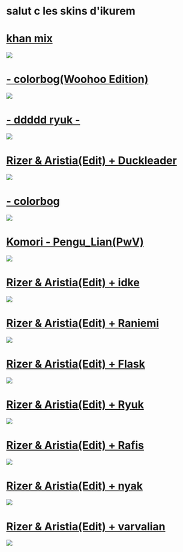 # salut c les skins d'ikurem

# [khan mix](https://www.dropbox.com/s/x5a0itardfl42mx/-%20%20%20%20%20%20%20%20%23%20KHAN%20MIX%20%23-.osk?dl=0)
![](https://cdn.discordapp.com/attachments/455781440269844481/816081880758616113/screenshot604.jpg)

# [- colorbog(Woohoo Edition)](https://mega.nz/file/YeY2iRiJ#HAa1LmI1PI6fXyd-BoyLYYMJZD7dgnvVRdLYfvIi-cE) 
![](https://osu.ppy.sh/ss/16187051/4633)

# [- ddddd ryuk -](http://puu.sh/DD1aK/53a5aa7cc4.osk)
![](https://osu.ppy.sh/ss/13333232)

# [Rizer & Aristia(Edit) + Duckleader](https://drive.google.com/uc?export=download&id=12F82Z6apFPipaw7a-EFeKBJ_EFbN2sxh)
![](https://lh3.googleusercontent.com/-iyVX76aIWn0NWGXZD7pkCqwGqPvaQGCwPtDhwago1cwsCH4zvENnYhL5XV8H_5G4j5jtLKLjRMW8ZwSrVLK6rgmvwI_yAHyiZ8fslA4RVt0vTqMaBbeCy4=w1920-h1080-n)

# [- colorbog](https://mega.nz/file/YeY2iRiJ#HAa1LmI1PI6fXyd-BoyLYYMJZD7dgnvVRdLYfvIi-cE) 
![](https://cdn.discordapp.com/attachments/455781440269844481/816082236263759912/screenshot608.jpg)

# [Komori - Pengu_Lian(PwV)](https://www.mediafire.com/file/pr8n1s15j37whi8/Komori_-_Pengu_Lian%2528PwV%2529.osk/file) 
![](https://cdn.discordapp.com/attachments/455781440269844481/816082468519673886/screenshot609.jpg)

# [Rizer & Aristia(Edit) + idke](https://drive.google.com/uc?export=download&id=15_UUeEiTbRuZ48WQlcDmBzLU063yGlSS)
![](https://lh3.googleusercontent.com/1bUX0uh6k9Y8kaKJfztt5PvOqm8yflDHBh2WmDIC0nL1F87ZKJ26NY4ofKE_GJgQrDIFAdEQOv2e159lvGLEr4nAI4BnJq7CL24wIIOuI8OGlXOkDcgLNUQ=w1920-h1080-n)

# [Rizer & Aristia(Edit) + Raniemi](https://drive.google.com/uc?export=download&id=1tgoAcNHDinnCfpRx70M8DBSFP3sAk2QN)
![](https://lh3.googleusercontent.com/8PMA9jSsKbr2v-TceFyD7MrzDQDNZSk8BCEaKN4YzdKsIcZXJgXqcBewCIK-5_hYIb1H8_Lmrj8WktdGUHUYcIJbZgmUvluAfzhBFShJI5Oe7Jj873IZ=w1920-h1080-n)

# [Rizer & Aristia(Edit) + Flask](https://drive.google.com/uc?export=download&id=10Xf0v2mbfXnJpjy2whNvN4JpMczy5RDD)
![](https://lh3.googleusercontent.com/8z5pOsOGqWW6PP2ACe4ZjgXfR2jauQpClSsOpZYTd8cLydIKCfoswCSinpdGL7F27cQqsqivOmYSDbBUqnRAORHW_rGjMdzJRp0bCrwiveDbCsVtGsi18cw=w1920-h1080-n)

# [Rizer & Aristia(Edit) + Ryuk](https://drive.google.com/uc?export=download&id=1P8OrEFe-uekFM1u2alVr7wLbklZyZrvy)
![](https://lh3.googleusercontent.com/7s_c8Pc0Qqnq5BUUK5PY1ssi6UQxqW2jjhjN3OR_8FAzScr0Nx2FSqMvBeG2yC9vZZo7hARN2JAZZbi6NQNmjdKy_aJqDkeuP6BjQFdwCM2tmA1aToJ-=w1920-h1080-n)

# [Rizer & Aristia(Edit) + Rafis](https://drive.google.com/uc?export=download&id=1QcEjWJ5A7CSMJV7viTiOIHDI3dT8G78_)
![](https://lh3.googleusercontent.com/5CPCyEC88jiyPj-2e3V4wb6Lpef5pnpR7TC5_3mQ1iPX4B4vW1GdPN3WI5Fq9Wz3bLYF6LBmeoOy6peQ2_N_jDs3fhait3UQNYdfG5OAoqDfjFphMqoRBQ=w1920-h1080-n)

# [Rizer & Aristia(Edit) + nyak](https://drive.google.com/uc?export=download&id=1BVGq8dnvfRy5dwGl3RnUgfpCHZ8emy00)
![](https://lh3.googleusercontent.com/GRS9g6TQ0QLSPpMhLM1RFlkd8msi2kMF6rdzBrkuDscxhGHYZu8fBh2tvtBUnybu9sXtd1NGNDAx2k4jk3oW5_NGaRcMl6pM4g9j67bkBsYukv28aEmG=w1920-h1080-n)

# [Rizer & Aristia(Edit) + varvalian](https://drive.google.com/uc?export=download&id=1-6sStohfnXYLDfp00raJiUbIWyNJYNMJ)
![](https://lh3.googleusercontent.com/Z47bX6BEPS1TyaIDFlhMUDfeVwI8AiFRrkWQg83St9_89levrrsvbtyPXTKP-AHvbMQ4OKRc4tvpy9GU77piKkNQXLk1bwoZX5knVl8jyBKpNAm98j92Jg=w1920-h1080-n)

